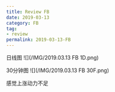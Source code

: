 ```yaml
---
title: Review FB
date: 2019-03-13
category: FB
tag:
- review
permalink: 2019-03-13-FB
---
```


日线图
![](/IMG/2019.03.13 FB 1D.png)

30分钟图
![](/IMG/2019.03.13 FB 30F.png)

感觉上涨动力不足
